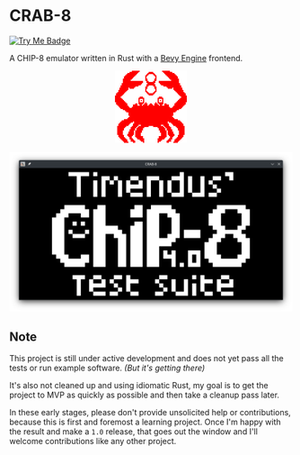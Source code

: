 # CRAB-8

[![Try Me Badge][]][CRAB-8]

A CHIP-8 emulator written in Rust with a [Bevy Engine][] frontend.

<p align="center">
    <img src="./docs/images/logo-2x.png">
</p>


![Example Image][]

## Note

This project is still under active development and does not yet pass all the tests or run example software. _(But it's getting there)_

It's also not cleaned up and using idiomatic Rust, my goal is to get the project to MVP as quickly as possible and then take a cleanup pass later.

In these early stages, please don't provide unsolicited help or contributions, because this is first and foremost a learning project.  Once I'm happy with the result and make a `1.0` release, that goes out the window and I'll welcome contributions like any other project.

[Bevy Engine]: https://bevyengine.org/
[CRAB-8]: https://crab8.estus.dev
[Example Image]: ./docs/images/example.png
[Try Me Badge]: https://img.shields.io/badge/try%20it-crab8.estus.dev-blue
